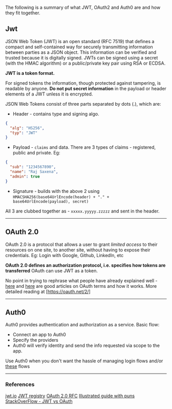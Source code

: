 The following is a summary of what JWT, OAuth2 and Auth0 are and how they fit together.

## Jwt
JSON Web Token (JWT) is an open standard (RFC 7519) that defines a compact and self-contained way for securely transmitting information between parties as a JSON object. This information can be verified and trusted because it is digitally signed. JWTs can be signed using a secret (with the HMAC algorithm) or a public/private key pair using RSA or ECDSA.

**JWT is a token format.**

For signed tokens the information, though protected against tampering, is readable by anyone. **Do not put secret information** in the payload or header elements of a JWT unless it is encrypted.

JSON Web Tokens consist of three parts separated by dots (.), which are:
* Header - contains type and signing algo.
```json
{
  "alg": "HS256",
  "typ": "JWT"
}
```
* Payload - `claims` and data. There are 3 types of claims - registered, public and private. Eg:
```json
{
  "sub": "1234567890",
  "name": "Raj Saxena",
  "admin": true
}
```
* Signature - builds with the above 2 using `HMACSHA256(base64UrlEncode(header) + "." + base64UrlEncode(payload), secret)`

All 3 are clubbed together as  - `xxxxx.yyyyy.zzzzz` and sent in the header.

___
## OAuth 2.0

OAuth 2.0 is a protocol that allows a user to grant _limited access_ to their resources on one site, to another site, without having to expose their credentials. Eg: Login with Google, Github, LinkedIn, etc

**OAuth 2.0 defines an authorization protocol, i.e. specifies how tokens are transferred** OAuth can use JWT as a token.

No point in trying to rephrase what people have already explained well - [here](https://www.digitalocean.com/community/tutorials/an-introduction-to-oauth-2) and [here](https://auth0.com/docs/protocols/oauth2) are good articles on OAuth terms and how it works. 
More detailed reading at [https://oauth.net/2/]

___
## Auth0

Auth0 provides authentication and authorization as a service.
Basic flow:
* Connect an app to Auth0
* Specify the providers
* Auth0 will verify identity and send the info requested via scope to the app.

Use Auth0 when you don't want the hassle of managing login flows and/or [these](https://auth0.com/docs/getting-started/overview#why-use-auth0-) flows

___
### References
[jwt.io](https://jwt.io/introduction/)
[JWT registry](https://www.iana.org/assignments/jwt/jwt.xhtml)
[OAuth 2.0 RFC](https://tools.ietf.org/html/rfc6749)
[Illustrated guide with puns](https://developer.okta.com/blog/2019/10/21/illustrated-guide-to-oauth-and-oidc)
[StackOverFlow - JWT vs OAuth](https://stackoverflow.com/questions/39909419/what-are-the-main-differences-between-jwt-and-oauth-authentication)


